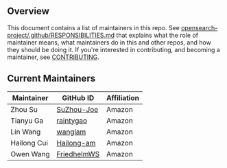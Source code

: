 ## Overview

This document contains a list of maintainers in this repo. See [opensearch-project/.github/RESPONSIBILITIES.md](https://github.com/opensearch-project/.github/blob/main/RESPONSIBILITIES.md#maintainer-responsibilities) that explains what the role of maintainer means, what maintainers do in this and other repos, and how they should be doing it. If you're interested in contributing, and becoming a maintainer, see [CONTRIBUTING](CONTRIBUTING.md).

## Current Maintainers

| Maintainer              | GitHub ID                                       | Affiliation |
| ----------------------- | ----------------------------------------------- | ----------- |
| Zhou Su                 | [SuZhou-Joe](https://github.com/SuZhou-Joe)     | Amazon      |
| Tianyu Ga               | [raintygao](https://github.com/raintygao)       | Amazon      |
| Lin Wang                | [wanglam](https://github.com/wanglam)           | Amazon      |
| Hailong Cui             | [Hailong-am](https://github.com/Hailong-am)     | Amazon      |
| Owen Wang               | [FriedhelmWS](https://github.com/FriedhelmWS)   | Amazon |
